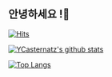 ## 안녕하세요 !👋
[![Hits](https://hits.seeyoufarm.com/api/count/incr/badge.svg?url=https%3A%2F%2Fgithub.com%2FYCasternatz&count_bg=%23F88AFF&title_bg=%2390F3FF&icon=discord.svg&icon_color=%23FFFFFF&title=hits&edge_flat=false)](https://hits.seeyoufarm.com)

[![YCasternatz's github stats](https://github-readme-stats.vercel.app/api?username=YCasternatz&count_private=false&custom_title=상태&bg_color=#7a93ff&title_color=#ff7af2&text_color=#7a93ff)](https://github.com/anuraghazra/github-readme-stats)

[![Top Langs](https://github-readme-stats.vercel.app/api/top-langs/?username=YCasternatz)](https://github.com/anuraghazra/github-readme-stats)
<!--
**YCasternatz/YCasternatz** is a ✨ _special_ ✨ repository because its `README.md` (this file) appears on your GitHub profile.


Here are some ideas to get you started:

- 🔭 I’m currently working on ...
- 🌱 I’m currently learning ...
- 👯 I’m looking to collaborate on ...
- 🤔 I’m looking for help with ...
- 💬 Ask me about ...
- 📫 How to reach me: ...
- 😄 Pronouns: ...
- ⚡ Fun fact: ...
-->
